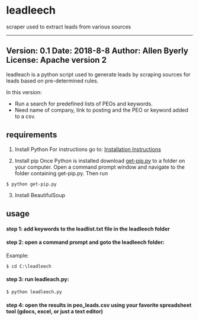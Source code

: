 # leadleech
scraper used to extract leads from various sources

-------------------------------------
Version: 0.1
Date: 2018-8-8
Author: Allen Byerly
License: Apache version 2
-------------------------------------

leadleach is a python script used to generate leads by scraping sources for leads based on pre-determined rules.

In this version:
- Run a search for predefined lists of PEOs and keywords.
- Need name of company, link to posting and the PEO or keyword added to a csv.

## requirements
1. Install Python
For instructions go to: [Installation Instructions](https://github.com/pettarin/python-on-windows/)

2. Install pip
Once Python is installed download [get-pip.py](https://bootstrap.pypa.io/get-pip.py) to a folder on your computer. Open a command prompt window and navigate to the folder containing get-pip.py. Then run 
```
$ python get-pip.py
```

3.  Install BeautifulSoup

## usage

#### step 1: add keywords to the leadlist.txt file in the leadleech folder

#### step 2: open a command prompt and goto the leadleech folder:
Example:
```
$ cd C:\leadleech
```

#### step 3: run leadleach.py:
```
$ python leadleech.py
```

#### step 4: open the results in peo_leads.csv using your favorite spreadsheet tool (gdocs, excel, or just a text editor)

